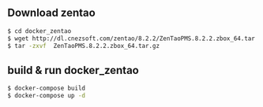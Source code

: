 ## Download zentao

```sh
$ cd docker_zentao
$ wget http://dl.cnezsoft.com/zentao/8.2.2/ZenTaoPMS.8.2.2.zbox_64.tar.gz
$ tar -zxvf  ZenTaoPMS.8.2.2.zbox_64.tar.gz
```

## build & run docker_zentao

```sh
$ docker-compose build
$ docker-compose up -d
```
